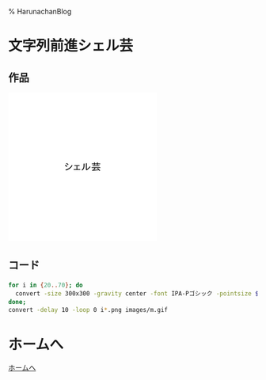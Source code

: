 % HarunachanBlog

# 文字列前進シェル芸

## 作品

![](./p1221_2.gif)

## コード

```sh
for i in {20..70}; do
  convert -size 300x300 -gravity center -font IPA-Pゴシック -pointsize $i label:"シェル芸" i$i.png;
done;
convert -delay 10 -loop 0 i*.png images/m.gif
```

# ホームへ

[ホームへ](https://harunachan.com/)
